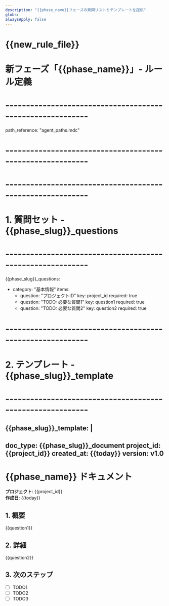 ```yaml
---
description: "{{phase_name}}フェーズの質問リストとテンプレートを提供"
globs: 
alwaysApply: false
---
```

# {{new_rule_file}}
# 新フェーズ「{{phase_name}}」- ルール定義
# ----------------------------------------------------------
path_reference: "agent_paths.mdc"
# ----------------------------------------------------------
<!-- NOTE: 必要に応じて記述方法を変更してください -->

# ----------------------------------------------------------
# 1. 質問セット - {{phase_slug}}_questions
# ----------------------------------------------------------
{{phase_slug}}_questions:
  - category: "基本情報"
    items:
      - question: "プロジェクトID"
        key: project_id
        required: true
      - question: "TODO: 必要な質問1"
        key: question1
        required: true
      - question: "TODO: 必要な質問2"
        key: question2
        required: true

# ----------------------------------------------------------
# 2. テンプレート - {{phase_slug}}_template
# ----------------------------------------------------------
{{phase_slug}}_template: |
  ---
  doc_type: {{phase_slug}}_document
  project_id: {{project_id}}
  created_at: {{today}}
  version: v1.0
  ---

  # {{phase_name}} ドキュメント

  **プロジェクト**: {{project_id}}  
  **作成日**: {{today}}

  ## 1. 概要

  {{question1}}

  ## 2. 詳細

  {{question2}}

  ## 3. 次のステップ

  - [ ] TODO1
  - [ ] TODO2
  - [ ] TODO3